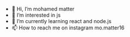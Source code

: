 - 👋 Hi, I’m mohamed matter
- 👀 I’m interested in js
- 🌱 I’m currently learning react and node.js
- 📫 How to reach me on instagram mo.matter16

